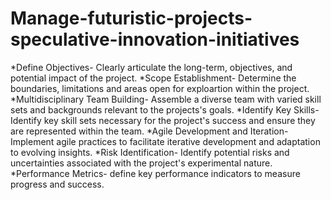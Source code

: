 # Manage-futuristic-projects-speculative-innovation-initiatives
*Define Objectives- Clearly articulate the long-term, objectives, and potential impact of the project.
*Scope Establishment- Determine the boundaries, limitations and areas open for exploartion within the project.
*Multidisciplinary Team Building- Assemble a diverse team with varied skill sets and backgrounds relevant to the projects's goals.
*Identify Key Skills- Identify key skill sets necessary for the project's success and ensure they are represented within the team.
*Agile Development and Iteration- Implement agile practices to facilitate iterative development and adaptation to evolving insights.
*Risk Identification- Identify potential risks and uncertainties associated with the project's experimental nature.
*Performance Metrics- define key performance indicators to measure progress and success.
